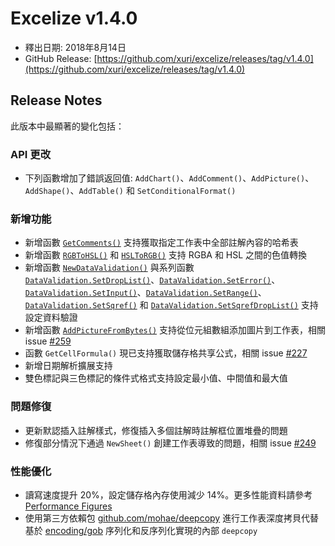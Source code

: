 # Excelize v1.4.0

* 釋出日期: 2018年8月14日
* GitHub Release: [https://github.com/xuri/excelize/releases/tag/v1.4.0](https://github.com/xuri/excelize/releases/tag/v1.4.0)

## Release Notes

此版本中最顯著的變化包括：

### API 更改

* 下列函數增加了錯誤返回值: `AddChart()`、`AddComment()`、`AddPicture()`、`AddShape()`、`AddTable()` 和 `SetConditionalFormat()`

### 新增功能

* 新增函數 [`GetComments()`](https://pkg.go.dev/github.com/xuri/excelize@v1.4.0#File.GetComments) 支持獲取指定工作表中全部註解內容的哈希表
* 新增函數 [`RGBToHSL()`](https://pkg.go.dev/github.com/xuri/excelize@v1.4.0#RGBToHSL) 和 [`HSLToRGB()`](https://pkg.go.dev/github.com/xuri/excelize@v1.4.0#HSLToRGB) 支持 RGBA 和 HSL 之間的色值轉換
* 新增函數 [`NewDataValidation()`](https://pkg.go.dev/github.com/xuri/excelize@v1.4.0#NewDataValidation) 與系列函數 [`DataValidation.SetDropList()`](https://pkg.go.dev/github.com/xuri/excelize@v1.4.0#DataValidation.SetDropList)、[`DataValidation.SetError()`](https://pkg.go.dev/github.com/xuri/excelize@v1.4.0#DataValidation.SetError)、[`DataValidation.SetInput()`](https://pkg.go.dev/github.com/xuri/excelize@v1.4.0#DataValidation.SetInput)、[`DataValidation.SetRange()`](https://pkg.go.dev/github.com/xuri/excelize@v1.4.0#DataValidation.SetRange)、[`DataValidation.SetSqref()`](https://pkg.go.dev/github.com/xuri/excelize@v1.4.0#DataValidation.SetSqref) 和 [`DataValidation.SetSqrefDropList()`](https://pkg.go.dev/github.com/xuri/excelize@v1.4.0#DataValidation.SetSqrefDropList) 支持設定資料驗證
* 新增函數 [`AddPictureFromBytes()`](https://pkg.go.dev/github.com/xuri/excelize@v1.4.0#File.AddPictureFromBytes) 支持從位元組數組添加圖片到工作表，相關 issue [#259](https://github.com/xuri/excelize/issues/259)
* 函數 `GetCellFormula()` 現已支持獲取儲存格共享公式，相關 issue [#227](https://github.com/xuri/excelize/issues/227)
* 新增日期解析擴展支持
* 雙色標記與三色標記的條件式格式支持設定最小值、中間值和最大值

### 問題修復

* 更新默認插入註解樣式，修復插入多個註解時註解框位置堆疊的問題
* 修復部分情況下通過 `NewSheet()` 創建工作表導致的問題，相關 issue [#249](https://github.com/xuri/excelize/issues/249)

### 性能優化

* 讀寫速度提升 20%，設定儲存格內存使用減少 14%。更多性能資料請參考 [Performance Figures](https://github.com/xuri/excelize/wiki#performance-figures)
* 使用第三方依賴包 [github.com/mohae/deepcopy](github.com/mohae/deepcopy) 進行工作表深度拷貝代替基於 [encoding/gob](https://blog.golang.org/gobs-of-data) 序列化和反序列化實現的內部 `deepcopy`
